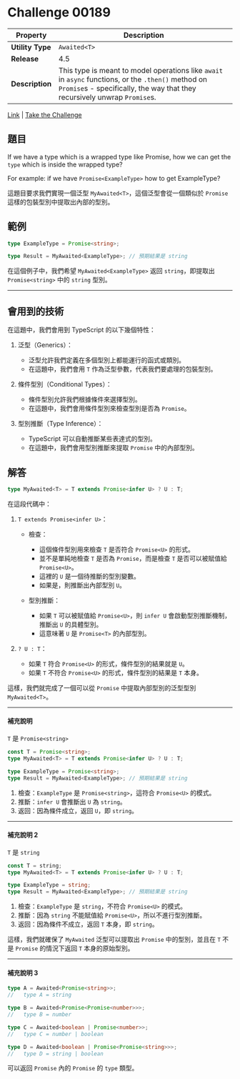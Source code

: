 # Challenge 00189

| Property         | Description                                                                                                                                                                      |
| ---------------- | -------------------------------------------------------------------------------------------------------------------------------------------------------------------------------- |
| **Utility Type** | `Awaited<T>`                                                                                                                                                                     |
| **Release**      | 4.5                                                                                                                                                                              |
| **Description**  | This type is meant to model operations like `await` in `async` functions, or the `.then()` method on `Promise`s - specifically, the way that they recursively unwrap `Promise`s. |

[Link](https://github.com/type-challenges/type-challenges/blob/main/questions/00189-easy-awaited/README.md) | [Take the Challenge](https://tsch.js.org/189/play)

## 題目

If we have a type which is a wrapped type like Promise, how we can get the `type` which is inside the wrapped type?

For example: if we have `Promise<ExampleType>` how to get ExampleType?

這題目要求我們實現一個泛型 `MyAwaited<T>`，這個泛型會從一個類似於 `Promise` 這樣的包裝型別中提取出內部的型別。

## 範例

```typescript
type ExampleType = Promise<string>;

type Result = MyAwaited<ExampleType>; // 預期結果是 string
```

在這個例子中，我們希望 `MyAwaited<ExampleType>` 返回 `string`，即提取出 `Promise<string>` 中的 `string` 型別。

---

## 會用到的技術

在這題中，我們會用到 TypeScript 的以下幾個特性：

1. 泛型（Generics）：

    - 泛型允許我們定義在多個型別上都能運行的函式或類別。
    - 在這題中，我們會用 `T` 作為泛型參數，代表我們要處理的包裝型別。

2. 條件型別（Conditional Types）：

    - 條件型別允許我們根據條件來選擇型別。
    - 在這題中，我們會用條件型別來檢查型別是否為 `Promise`。

3. 型別推斷（Type Inference）：
    - TypeScript 可以自動推斷某些表達式的型別。
    - 在這題中，我們會用型別推斷來提取 `Promise` 中的內部型別。

## 解答

```typescript
type MyAwaited<T> = T extends Promise<infer U> ? U : T;
```

在這段代碼中：

1. `T extends Promise<infer U>`：

    - 檢查：

        - 這個條件型別用來檢查 `T` 是否符合 `Promise<U>` 的形式。
        - 並不是單純地檢查 `T` 是否為 `Promise`，而是檢查 `T` 是否可以被賦值給 `Promise<U>`。
        - 這裡的 `U` 是一個待推斷的型別變數。
        - 如果是，則推斷出內部型別 `U`。

    - 型別推斷：
        - 如果 `T` 可以被賦值給 `Promise<U>`，則 `infer U` 會啟動型別推斷機制，推斷出 `U` 的具體型別。
        - 這意味著 `U` 是 `Promise<T>` 的內部型別。

2. `? U : T`：
    - 如果 `T` 符合 `Promise<U>` 的形式，條件型別的結果就是 `U`。
    - 如果 `T` 不符合 `Promise<U>` 的形式，條件型別的結果是 `T` 本身。

這樣，我們就完成了一個可以從 `Promise` 中提取內部型別的泛型型別 `MyAwaited<T>`。

---

#### 補充說明

`T` 是 `Promise<string>`

```typescript
const T = Promise<string>;
type MyAwaited<T> = T extends Promise<infer U> ? U : T;

type ExampleType = Promise<string>;
type Result = MyAwaited<ExampleType>; // 預期結果是 string
```

1. 檢查：`ExampleType` 是 `Promise<string>`，這符合 `Promise<U>` 的模式。
2. 推斷：`infer U` 會推斷出 `U` 為 `string`。
3. 返回：因為條件成立，返回 `U`，即 `string`。

---

#### 補充說明 2

`T` 是 `string`

```typescript
const T = string;
type MyAwaited<T> = T extends Promise<infer U> ? U : T;

type ExampleType = string;
type Result = MyAwaited<ExampleType>; // 預期結果是 string
```

1. 檢查：`ExampleType` 是 `string`，不符合 `Promise<U>` 的模式。
2. 推斷：因為 `string` 不能賦值給 `Promise<U>`，所以不進行型別推斷。
3. 返回：因為條件不成立，返回 `T` 本身，即 `string`。

這樣，我們就確保了 `MyAwaited` 泛型可以提取出 `Promise` 中的型別，並且在 `T` 不是 `Promise` 的情況下返回 `T` 本身的原始型別。

---

#### 補充說明 3

```typescript
type A = Awaited<Promise<string>>;
//   type A = string

type B = Awaited<Promise<Promise<number>>>;
//   type B = number

type C = Awaited<boolean | Promise<number>>;
//   type C = number | boolean

type D = Awaited<boolean | Promise<Promise<string>>>;
//   type D = string | boolean
```

可以返回 `Promise` 內的 `Promise` 的 `type` 類型。

